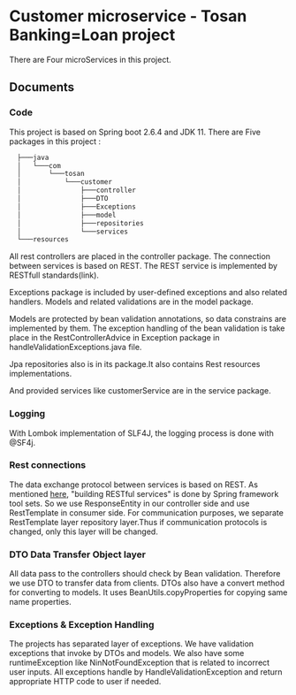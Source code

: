 # Customer microservice - Tosan Banking=Loan project
There are Four microServices in this project.
## Documents
### Code
This project is based on Spring boot 2.6.4 and JDK 11. 
There are Five packages in this project :
```bash
  ├───java
  │   └───com
  │       └───tosan
  │           └───customer
  │               ├───controller
  │               ├───DTO
  │               ├───Exceptions
  │               ├───model
  │               ├───repositories
  │               └───services
  └───resources
```
All rest controllers are placed in the controller package. The connection between services is based on REST. The REST service is implemented by RESTfull standards(link).

Exceptions package is included by user-defined exceptions and also related handlers. Models and related validations are in the model package.

Models are protected by bean validation annotations, so data constrains are implemented by them. The exception handling of the bean validation is take place in the RestControllerAdvice in Exception package in handleValidationExceptions.java file.

Jpa repositories also is in its package.It also contains Rest resources implementations. 

And provided services like customerService are in the service package.

### Logging
With Lombok implementation of SLF4J, the logging process is done with @SF4j.

### Rest connections
The data exchange protocol between services is based on REST. As mentioned [here](https://spring.io/guides/tutorials/rest/), "building RESTful services" is done by Spring framework tool sets. So we use ResponseEntity in our controller side and use RestTemplate in consumer side. For communication purposes, we separate RestTemplate layer repository layer.Thus if communication protocols is changed, only this layer will be changed.

### DTO Data Transfer Object layer
All data pass to the controllers should check by Bean validation. Therefore we use DTO to transfer data from clients. DTOs also have a convert method for converting to models. It uses BeanUtils.copyProperties for copying same name properties.
### Exceptions & Exception Handling
The projects has separated layer of exceptions. We have validation exceptions that invoke by DTOs and models. We also have some runtimeException like NinNotFoundException that is related to incorrect user inputs.
All exceptions handle by HandleValidationException and return appropriate HTTP code to user if needed.

     
